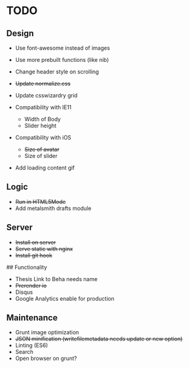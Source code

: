 # TODO

## Design

* Use font-awesome instead of images
* Use more prebuilt functions (like nib)

* Change header style on scrolling

* ~~Update normalize.css~~
* Update csswizardry grid

* Compatibility with IE11
  * Width of Body
  * Slider height
* Compatibility with iOS
  * ~~Size of avatar~~
  * Size of slider

* Add loading content gif

## Logic

* ~~Run in HTML5Mode~~
* Add metalsmith drafts module

## Server

* ~~Install on server~~
* ~~Serve static with nginx~~
* ~~Install git hook~~

## Functionality

* Thesis Link to Beha needs name
* ~~Prerender io~~
* Disqus
* Google Analytics enable for production

## Maintenance

* Grunt image optimization
* ~~JSON minification (writefilemetadata needs update or new option)~~
* Linting (ES6)
* Search
* Open browser on grunt?
